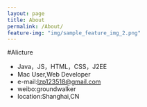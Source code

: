 ```yaml
---
layout: page
title: About
permalink: /About/
feature-img: "img/sample_feature_img_2.png"
---
```


#Alicture
* Java，JS，HTML，CSS，J2EE
* Mac User,Web Developer
* e-mail:lzp123518@gmail.com
* weibo:groundwalker
* location:Shanghai,CN


